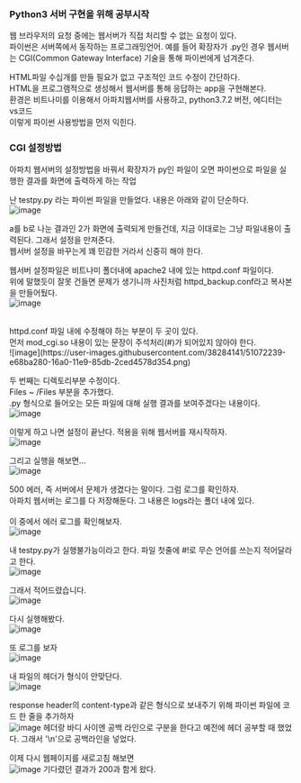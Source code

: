 ### Python3 서버 구현을 위해 공부시작

웹 브라우저의 요청 중에는 웹서버가 직접 처리할 수 없는 요청이 있다.<br>
파이썬은 서버쪽에서 동작하는 프로그래밍언어.
예를 들어 확장자가 .py인 경우 웹서버는 CGI(Common Gateway Interface) 기술을 통해 파이썬에게 넘겨준다.<br>

HTML파일 수십개를 만들 필요가 없고 구조적인 코드 수정이 간단하다.<br>
HTML을 프로그램적으로 생성해서 웹서버를 통해 응답하는 app을 구현해본다.<br>
환경은 비트나미를 이용해서 아파치웹서버를 사용하고, python3.7.2 버전, 에디터는 vs코드 <br>
이렇게 파이썬 사용방법을 먼저 익힌다.<br>

### CGI 설정방법
아파치 웹서버의 설정방법을 바꿔서 확장자가 py인 파일이 오면 파이썬으로 파일을 실행한 결과를 화면에 출력하게 하는 작업 <br>

난 testpy.py 라는 파이썬 파일을 만들었다. 내용은 아래와 같이 단순하다.<br>
![image](https://user-images.githubusercontent.com/38284141/51072104-a0cdda80-169e-11e9-8c19-44a27ace6f12.png)

a를 b로 나눈 결과인 2가 화면에 출력되게 만들건데, 지금 이대로는 그냥 파일내용이 출력된다. 그래서 설정을 만져준다.<br>
웹서버 설정을 바꾸는게 꽤 민감한 거라서 신중히 해야 한다.<br>

웹서버 설정파일은 비트나미 폴더내에 apache2 내에 있는 httpd.conf 파일이다.<br>
위에 말했듯이 잘못 건들면 문제가 생기니까 사진처럼 httpd_backup.conf라고 복사본을 만들어뒀다.<br>
![image](https://user-images.githubusercontent.com/38284141/51072020-97903e00-169d-11e9-90b3-96b78cac70aa.png)

<br>
httpd.conf 파일 내에 수정해야 하는 부분이 두 곳이 있다.<br>
먼저 mod_cgi.so 내용이 있는 문장이 주석처리(#)가 되어있지 않아야 한다.<br>
![image](https://user-images.githubusercontent.com/38284141/51072239-e68ba280-16a0-11e9-85db-2ced4578d354.png)

두 번째는 디렉토리부분 수정이다.<br>
Files ~ /Files 부분을 추가했다.<br>
.py 형식으로 들어오는 모든 파일에 대해 실행 결과를 보여주겠다는 내용이다.<br>
![image](https://user-images.githubusercontent.com/38284141/51072048-f1910380-169d-11e9-984e-58ad2ef5983b.png)

이렇게 하고 나면 설정이 끝난다. 적용을 위해 웹서버를 재시작하자.<br>
![image](https://user-images.githubusercontent.com/38284141/51072177-d0311700-169f-11e9-9a4a-ad17204da5b1.png)

그리고 실행을 해보면...<br>
![image](https://user-images.githubusercontent.com/38284141/51072123-e5f20c80-169e-11e9-9c45-c4553d8746ae.png)

500 에러, 즉 서버에서 문제가 생겼다는 말이다. 그럼 로그를 확인하자.<br>
아파치 웹서버는 로그를 다 저장해둔다. 그 내용은 logs라는 폴더 내에 있다.<br>  
이 중에서 에러 로그를 확인해보자.<br>
![image](https://user-images.githubusercontent.com/38284141/51072143-4123ff00-169f-11e9-8044-5631f099449d.png)

내 testpy.py가 실행불가능이라고 한다. 파일 첫줄에 #!로 무슨 언어를 쓰는지 적어달라고 한다.<br>
![image](https://user-images.githubusercontent.com/38284141/51072151-5d27a080-169f-11e9-8d2a-1642a1747967.png)

그래서 적어드렸습니다.<br>
![image](https://user-images.githubusercontent.com/38284141/51072165-a546c300-169f-11e9-9963-89aeab97f31a.png)

다시 실행해봤다.<br>
![image](https://user-images.githubusercontent.com/38284141/51072123-e5f20c80-169e-11e9-9c45-c4553d8746ae.png)

또 로그를 보자<br>
![image](https://user-images.githubusercontent.com/38284141/51072191-053d6980-16a0-11e9-83ad-bfbae3e2296e.png)

내 파일의 헤더가 형식이 안맞단다.<br>
![image](https://user-images.githubusercontent.com/38284141/51072198-3027bd80-16a0-11e9-93b9-2d109c43c511.png)

response header의 content-type과 같은 형식으로 보내주기 위해 파이썬 파일에 코드 한 줄을 추가하자<br>
![image](https://user-images.githubusercontent.com/38284141/51072216-6402e300-16a0-11e9-94d7-79fc2b05e355.png)
헤더랑 바디 사이엔 공백 라인으로 구분을 한다고 예전에 헤더 공부할 때 했었다. 그래서 '\n'으로 공백라인을 넣었다.<br>

이제 다시 웹페이지를 새로고침 해보면<br>
![image](https://user-images.githubusercontent.com/38284141/51072225-96144500-16a0-11e9-81e9-61e8eec91abf.png)
기다렸던 결과가 200과 함게 왔다.
